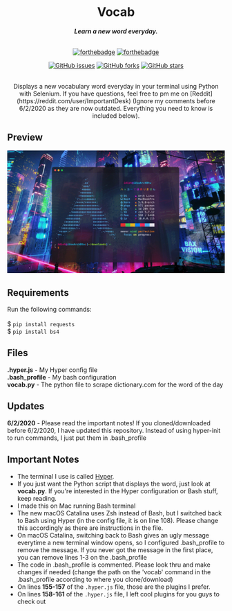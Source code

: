 <h1 align="center">Vocab</h1>

<div align="center">
  <strong align="center"><i>Learn a new word everyday.</i></strong>
  
  <br>
  <br>
  
  [![forthebadge](https://forthebadge.com/images/badges/made-with-python.svg)](https://forthebadge.com)
  [![forthebadge](https://forthebadge.com/images/badges/built-with-love.svg)](https://forthebadge.com)
  
  [![GitHub issues](https://img.shields.io/github/issues/itstommi/Vocab?style=for-the-badge)](https://github.com/itstommi/Vocab/issues)
  [![GitHub forks](https://img.shields.io/github/forks/itstommi/Vocab?style=for-the-badge)](https://github.com/itstommi/Vocab/network)
  [![GitHub stars](https://img.shields.io/github/stars/itstommi/Vocab?style=for-the-badge)](https://github.com/itstommi/Vocab/stargazers)
  
</div>
<br>

<div align="center">
Displays a new vocabulary word everyday in your terminal using Python with Selenium. If you have questions, feel free to pm me on [Reddit](https://reddit.com/user/ImportantDesk) (Ignore my comments before 6/2/2020 as they are now outdated. Everything you need to know is included below).
</div>

## Preview
![Demo Gif](demo.gif)

## Requirements
Run the following commands:
<br><br>
$ ```pip install requests``` <br>
$ ```pip install bs4```

## Files
<b>.hyper.js</b> - My Hyper config file <br>
<b>.bash_profile</b> - My bash configuration <br>
<b>vocab.py</b> - The python file to scrape dictionary.com for the word of the day

## Updates
<b>6/2/2020</b> - Please read the important notes! If you cloned/downloaded before 6/2/2020, I have updated this repository. Instead of using hyper-init to run commands, I just put them in .bash_profile

## Important Notes
- The terminal I use is called [Hyper](https://hyper.is).
- If you just want the Python script that displays the word, just look at <b>vocab.py</b>. If you're interested in the Hyper configuration or Bash stuff, keep reading.
- I made this on Mac running Bash terminal
- The new macOS Catalina uses Zsh instead of Bash, but I switched back to Bash using Hyper (in the config file, it is on line 108). Please change this accordingly as there are instructions in the file.
- On macOS Catalina, switching back to Bash gives an ugly message everytime a new terminal window opens, so I configured .bash_profile to remove the message. If you never got the message in the first place, you can remove lines 1-3 on the .bash_profile
- The code in .bash_profile is commented. Please look thru and make changes if needed (change the path on the 'vocab' command in the .bash_profile according to where you clone/download)
- On lines **155-157** of the `.hyper.js` file, those are the plugins I prefer.
- On lines **158-161** of the `.hyper.js` file, I left cool plugins for you guys to check out
